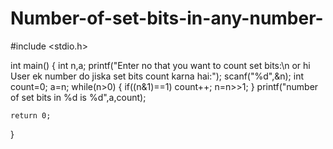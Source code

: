 # Number-of-set-bits-in-any-number-
#include <stdio.h>

int main()
{   int n,a;
    printf("Enter no that you want to count set bits:\n or hi User ek number do jiska set bits count karna hai:");
    scanf("%d",&n);
    int count=0;
    a=n;
   while(n>0)
   {
       if((n&1)==1)
       count++;
       n=n>>1;
   }
    printf("number of set bits in %d is %d",a,count);

    return 0;
}
